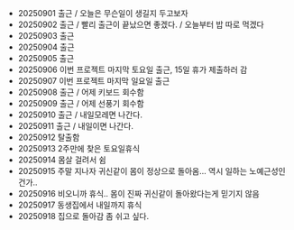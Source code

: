 - 20250901 출근 / 오늘은 무슨일이 생길지 두고보자
- 20250902 출근 / 빨리 출근이 끝났으면 좋겠다. / 오늘부터 밥 따로 먹겠다
- 20250903 출근
- 20250904 출근
- 20250905 출근
- 20250906 이번 프로젝트 마지막 토요일 출근, 15일 휴가 제출하러 감
- 20250907 이번 프로젝트 마지막 일요일 출근
- 20250908 출근 / 어제 키보드 회수함 
- 20250909 출근 / 어제 선풍기 회수함
- 20250910 출근 / 내일모레면 나간다.
- 20250911 출근 / 내일이면 나간다.
- 20250912 탈출함
- 20250913 2주만에 찾은 토요일휴식
- 20250914 몸살 걸려서 쉼
- 20250915 주말 지나자 귀신같이 몸이 정상으로 돌아옴... 역시 일하는 노예근성인건가..
- 20250916 비오니까 휴식.. 몸이 진짜 귀신같이 돌아왔다는게 믿기지 않음 
- 20250917 동생집에서 내일까지 휴식
- 20250918 집으로 돌아감 좀 쉬고 싶다.